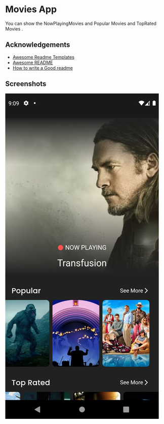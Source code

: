 # Movies App
  
You can show the NowPlayingMovies and Popular Movies and TopRated Movies .
## Acknowledgements

 - [Awesome Readme Templates](https://awesomeopensource.com/project/elangosundar/awesome-README-templates)
 - [Awesome README](https://github.com/matiassingers/awesome-readme)
 - [How to write a Good readme](https://bulldogjob.com/news/449-how-to-write-a-good-readme-for-your-github-project)


## Screenshots

![App Screenshot](https://raw.githubusercontent.com/MohammadALShboul99/Movies-App/6c9ee5602cea161588dbf085ced1fbea6d8a78f3/images/Screenshot_1675883365.png)

